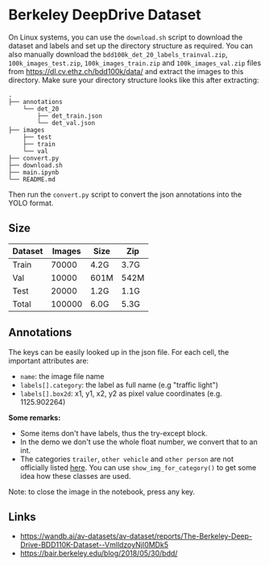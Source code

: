 # Berkeley DeepDrive Dataset

On Linux systems, you can use the `download.sh` script to download the dataset and labels and set up the directory structure as required. You can also manually download the `bdd100k_det_20_labels_trainval.zip`, `100k_images_test.zip`, `100k_images_train.zip` and `100k_images_val.zip` files from https://dl.cv.ethz.ch/bdd100k/data/ and extract the images to this directory. Make sure your directory structure looks like this after extracting:

    .
    ├── annotations
        └── det_20
            ├── det_train.json
            └── det_val.json
    ├── images
        ├── test
        ├── train
        └── val
    ├── convert.py
    ├── download.sh
    ├── main.ipynb
    └── README.md

Then run the `convert.py` script to convert the json annotations into the YOLO format.

## Size

| Dataset | Images | Size | Zip  |
| ------- | ------ | ---- | ---- |
| Train   | 70000  | 4.2G | 3.7G |
| Val     | 10000  | 601M | 542M |
| Test    | 20000  | 1.2G | 1.1G |
| Total   | 100000 | 6.0G | 5.3G |

## Annotations

The keys can be easily looked up in the json file. For each cell, the important attributes are:

- `name`: the image file name
- `labels[].category`: the label as full name (e.g "traffic light")
- `labels[].box2d`: x1, y1, x2, y2 as pixel value coordinates (e.g. 1125.902264)

**Some remarks:**

- Some items don't have labels, thus the try-except block.
- In the demo we don't use the whole float number, we convert that to an int. 
- The categories `trailer`, `other vehicle` and `other person` are not officially listed [here](https://wandb.ai/av-datasets/av-dataset/reports/The-Berkeley-Deep-Drive-BDD110K-Dataset--VmlldzoyNjI0MDk5#road-object-detection). You can use `show_img_for_category()` to get some idea how these classes are used.

Note: to close the image in the notebook, press any key.

## Links

- https://wandb.ai/av-datasets/av-dataset/reports/The-Berkeley-Deep-Drive-BDD110K-Dataset--VmlldzoyNjI0MDk5
- https://bair.berkeley.edu/blog/2018/05/30/bdd/

